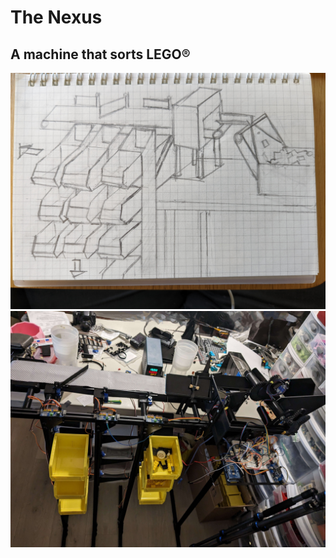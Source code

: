 # The Nexus
## A machine that sorts LEGO®

![nexus initial sketch](https://raw.githubusercontent.com/spencerhhubert/nexus/main/assets/initial_sketch.jpg)
![first irl prototype of the nexus wip](https://raw.githubusercontent.com/spencerhhubert/nexus/main/assets/nexus_prototype0101.jpg)
